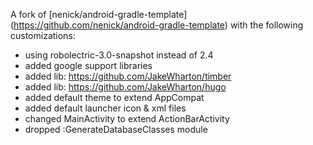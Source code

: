 A fork of [nenick/android-gradle-template] (https://github.com/nenick/android-gradle-template) with the following customizations:
* using robolectric-3.0-snapshot instead of 2.4
* added google support libraries
* added lib: https://github.com/JakeWharton/timber
* added lib: https://github.com/JakeWharton/hugo
* added default theme to extend AppCompat
* added default launcher icon & xml files
* changed MainActivity to extend ActionBarActivity
* dropped :GenerateDatabaseClasses module
